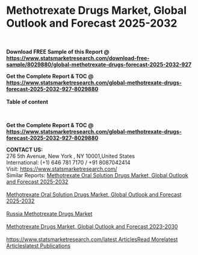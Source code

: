 <h1>Methotrexate Drugs Market, Global Outlook and Forecast 2025-2032</h1><br/><p><strong>Download FREE Sample of this Report @ <a href="https://www.statsmarketresearch.com/download-free-sample/8029880/global-methotrexate-drugs-forecast-2025-2032-927">https://www.statsmarketresearch.com/download-free-sample/8029880/global-methotrexate-drugs-forecast-2025-2032-927</a></strong></p><div><b>Get the Complete Report & TOC @ <a href="https://www.statsmarketresearch.com/global-methotrexate-drugs-forecast-2025-2032-927-8029880">https://www.statsmarketresearch.com/global-methotrexate-drugs-forecast-2025-2032-927-8029880</a></b></div><br><b>Table of content</b><p><br><div><b>Get the Complete Report & TOC @ <a href="https://www.statsmarketresearch.com/global-methotrexate-drugs-forecast-2025-2032-927-8029880">https://www.statsmarketresearch.com/global-methotrexate-drugs-forecast-2025-2032-927-8029880</a></b></div></p> <b>CONTACT US:</b><br>276 5th Avenue, New York , NY 10001,United States<br>International: (+1) 646 781 7170 / +91 8087042414<br>Visit: <a href="https://www.statsmarketresearch.com/">https://www.statsmarketresearch.com/</a><br>Similar Reports: <a href="https://www.statsmarketresearch.com/global-methotrexate-drugs-forecast-2025-2032-927-8029880">Methotrexate Oral Solution Drugs Market, Global Outlook and Forecast 2025-2032</a><br/><br/><a href="https://www.statsmarketresearch.com/global-methotrexate-drugs-forecast-2025-2032-927-8029880">Methotrexate Oral Solution Drugs Market, Global Outlook and Forecast 2025-2032</a><br/><br/><a href="https://www.statsmarketresearch.com/global-methotrexate-drugs-forecast-2025-2032-927-8029880">Russia Methotrexate Drugs Market</a><br/><br/><a href="https://www.statsmarketresearch.com/global-methotrexate-drugs-forecast-2025-2032-927-8029880">Methotrexate Drugs Market, Global Outlook and Forecast 2023-2030</a><br/><br/><a href="https://gyeongbokgung.com">https://www.statsmarketresearch.com/</a><a href="https://hallyeomaritime.com">latest Articles</a><a href="https://jingwansa.com">Read More</a><a href=https://nguoiviet.jp/">latest Articles</a><a href="https://www.intelmarketresearch.com/">latest Publications</a>